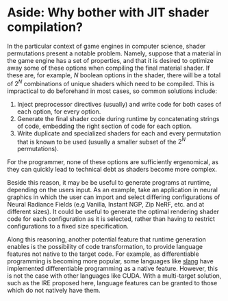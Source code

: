 # Aside: Why bother with JIT shader compilation?

In the particular context of game engines in computer science, shader permutations present a notable problem. Namely, suppose that a material in the game engine has a set of properties, and that it is desired to optimize away some of these options when compiling the final material shader. If these are, for example, $N$ boolean options in the shader, there will be a total of $2^N$ combinations of unique shaders which need to be compiled. This is impractical to do beforehand in most cases, so common solutions include:

1. Inject preprocessor directives (usually) and write code for both cases of each option, for every option.
2. Generate the final shader code during runtime by concatenating strings of code, embedding the right section of code for each option.
3. Write duplicate and specialized shaders for each and every permutation that is known to be used (usually a smaller subset of the $2^N$ permutations).

For the programmer, none of these options are sufficiently ergenomical, as they can quickly lead to technical debt as shaders become more complex.

Beside this reason, it may be be useful to generate programs at runtime, depending on the users input. As an example, take an application in neural graphics in which the user can import and select differing configurations of Neural Radiance Fields (e.g Vanilla, Instant NGP, Zip NeRF, etc. and at different sizes). It could be useful to generate the optimal rendering shader code for each configuration as it is selected, rather than having to restrict configurations to a fixed size specification.

Along this reasoning, another potential feature that runtime generation enables is the possibility of code transformation, to provide language features not native to the target code. For example, as differentiable programming is becoming more popular, some languages like [slang](https://research.nvidia.com/labs/rtr/publication/bangaru2023slangd/) have implemented differentiable programming as a native feature. However, this is not the case with other languages like CUDA. With a multi-target solution, such as the IRE proposed here, language features can be granted to those which do not natively have them.